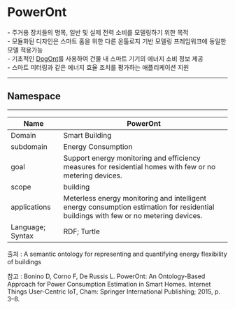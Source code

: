 # PowerOnt

&#45; 주거용 장치들의 명목, 일반 및 실제 전력 소비를 모델링하기 위한 목적<br/>
&#45; 모듈화된 디자인은 스마트 홈을 위한 다른 온톨로지 기반 모델링 프레임워크에 동일한 모델 적용가능<br/>
&#45; 기초적인 [DogOnt](DogOnt.md)를 사용하여 건물 내 스마트 기기의 에너지 소비 정보 제공 <br/>
&#45; 스마트 미터링과 같은 에너지 효율 조치를 평가하는 애플리케이션 지원

---
## Namespace


---

| Name             | PowerOnt                                                                                                 |
| ---------------- | -------------------------------------------------------------------------------------------------------- |
| Domain           | Smart Building                                                                                           |
| subdomain        | Energy Consumption                                                                                       |
| goal             | Support energy monitoring and efficiency measures for residential homes with few or no metering devices. |
| scope            | building                                                                                                 |
| applications     | Meterless energy monitoring and intelligent energy consumption estimation for residential buildings with few or no metering devices.                                                                                                         |
| Language; Syntax | RDF; Turtle                                                                                                         |

출처 :  A semantic ontology for representing and quantifying energy flexibility of buildings

참고 : Bonino D, Corno F, De Russis L. PowerOnt: An Ontology-Based Approach for Power Consumption Estimation in Smart Homes. Internet Things User-Centric IoT, Cham: Springer International Publishing; 2015, p. 3–8.
